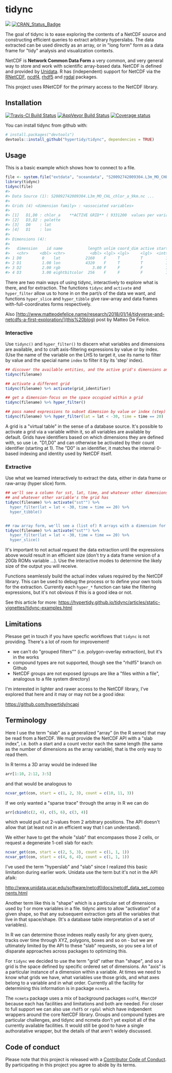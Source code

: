 
<!-- README.md is generated from README.Rmd. Please edit that file -->
tidync
======

[![](https://badges.ropensci.org/174_status.svg)](https://github.com/ropensci/onboarding/issues/174) [![CRAN\_Status\_Badge](http://www.r-pkg.org/badges/version/tidync)](https://cran.r-project.org/package=tidync)

The goal of tidync is to ease exploring the contents of a NetCDF source and constructing efficient queries to extract arbitrary hyperslabs. The data extracted can be used directly as an array, or in "long form" form as a data frame for "tidy" analysis and visualization contexts.

NetCDF is **Network Common Data Form** a very common, and very general way to store and work with scientific array-based data. NetCDF is defined and provided by [Unidata](https://www.unidata.ucar.edu/software/netcdf/). R has (independent) support for NetCDF via the [RNetCDF](https://CRAN.R-project.org/package=RNetCDF), [ncdf4](https://CRAN.R-project.org/package=ncdf4), [rhdf5](https://bioconductor.org/packages/release/bioc/html/rhdf5.html) and [rgdal](https://CRAN.R-project.org/package=rgdal) packages.

This project uses RNetCDF for the primary access to the NetCDF library.

Installation
------------

[![Travis-CI Build Status](https://travis-ci.org/hypertidy/tidync.svg?branch=master)](https://travis-ci.org/hypertidy/tidync) [![AppVeyor Build Status](https://ci.appveyor.com/api/projects/status/github/hypertidy/tidync?branch=master&svg=true)](https://ci.appveyor.com/project/hypertidy/tidync) [![Coverage status](https://codecov.io/gh/hypertidy/tidync/branch/master/graph/badge.svg)](https://codecov.io/github/hypertidy/tidync?branch=master)

You can install tidync from github with:

``` r
# install.packages("devtools")
devtools::install_github("hypertidy/tidync", dependencies = TRUE)
```

Usage
-----

This is a basic example which shows how to connect to a file.

``` r
file <- system.file("extdata", "oceandata", "S20092742009304.L3m_MO_CHL_chlor_a_9km.nc", package = "tidync")
library(tidync)
tidync(file) 
#> 
#> Data Source (1): S20092742009304.L3m_MO_CHL_chlor_a_9km.nc ...
#> 
#> Grids (4) <dimension family> : <associated variables> 
#> 
#> [1]   D1,D0 : chlor_a    **ACTIVE GRID** ( 9331200  values per variable)
#> [2]   D3,D2 : palette
#> [3]   D0    : lat
#> [4]   D1    : lon
#> 
#> Dimensions (4): 
#>   
#>   dimension    id name           length unlim coord_dim active start count 
#>   <chr>     <dbl> <chr>           <dbl> <lgl> <lgl>     <lgl>  <int> <int> 
#> 1 D0         0    lat           2160    F     T         T          1  2160 
#> 2 D1         1.00 lon           4320    F     T         T          1  4320 
#> 3 D2         2.00 rgb              3.00 F     F         F          1     3 
#> 4 D3         3.00 eightbitcolor  256    F     F         F          1   256
```

There are two main ways of using tidync, interactively to explore what is there, and for extraction. The functions `tidync` and `activate` and `hyper_filter` allow us to hone in on the part/s of the data we want, and functions `hyper_slice` and `hyper_tibble` give raw-array and data frames with-full-coordinates forms respectively.

Also [http://www.matteodefelice.name/research/2018/01/14/tidyverse-and-netcdfs-a-first-exploration/](this%20blog) post by Matteo De Felice.

### Interactive

Use `tidync()` and `hyper_filter()` to discern what variables and dimensions are available, and to craft axis-filtering expressions by value or by index. (Use the name of the variable on the LHS to target it, use its name to filter by value and the special name `index` to filter it by its 'step' index).

``` r
## discover the available entities, and the active grid's dimensions and variables
tidync(filename)

## activate a different grid
tidync(filename) %>% activate(grid_identifier)

## get a dimension-focus on the space occupied within a grid
tidync(filename) %>% hyper_filter()

## pass named expressions to subset dimension by value or index (step)
tidync(filename) %>% hyper_filter(lat = lat < -30, time = time == 20)
```

A grid is a "virtual table" in the sense of a database source. It's possible to activate a grid via a variable within it, so all variables are available by default. Grids have identifiers based on which dimensions they are defined with, so use i.e. "D1,D0" and can otherwise be activated by their count identifier (starting at 1). The "D0" is an identifier, it matches the internal 0-based indexing and identity used by NetCDF itself.

### Extractive

Use what we learned interactively to extract the data, either in data frame or raw-array (hyper slice) form.

``` r
## we'll see a column for sst, lat, time, and whatever other dimensions sst has
## and whatever other variable's the grid has
tidync(filename) %>% activate("sst"") %>% 
  hyper_filter(lat = lat < -30, time = time == 20) %>% 
  hyper_tibble()


## raw array form, we'll see a (list of) R arrays with a dimension for each seen by tidync(filename) %>% activate("sst"")
tidync(filename) %>% activate("sst"") %>% 
  hyper_filter(lat = lat < -30, time = time == 20) %>% 
  hyper_slice()
```

It's important to not actual request the data extraction until the expressions above would result in an efficient size (don't try a data frame version of a 20Gb ROMs variable ...). Use the interactive modes to determine the likely size of the output you will receive.

Functions seamlessly build the actual index values required by the NetCDF library. This can be used to debug the process or to define your own tools for the extraction. Currently each `hyper_*` function can take the filtering expressions, but it's not obvious if this is a good idea or not.

See this article for more: <https://hypertidy.github.io/tidync/articles/static-vignettes/tidync-examples.html>

Limitations
-----------

Plesase get in touch if you have specfic workflows that `tidync` is not providing. There's a lot of room for improvement!

-   we can't do "grouped filters"" (i.e. polygon-overlay extraction), but it's in the works
-   compound types are not supported, though see the "rhdf5" branch on Github
-   NetCDF groups are not exposed (groups are like a "files within a file", analogous to a file system directory)

I'm interested in lighter and rawer access to the NetCDF library, I've explored that here and it may or may not be a good idea:

<https://github.com/hypertidy/ncapi>

Terminology
-----------

Here I use the term "slab" as a generalized "array" (in the R sense) that may be read from a NetCDF. We must provide the NetCDF API with a "slab index", i.e. both a start and a count vector each the same length (the same as the number of dimensions as the array variable), that is the only way to read them.

In R terms a 3D array would be indexed like

``` r
arr[1:10, 2:12, 3:5]
```

and that would be analogous to

``` r
ncvar_get(con, start = c(1, 2, 3), count = c(10, 11, 3))
```

If we only wanted a "sparse trace" through the array in R we can do

``` r
arr[cbind(c(2, 4), c(5, 6), c(3, 4)]
```

which would pull out 2-values from 2 arbitrary positions. The API doesn't allow that (at least not in an efficient way that I can understand).

We either have to get the whole "slab" that encompases those 2 cells, or request a degenerate 1-cell slab for each:

``` r
ncvar_get(con, start = c(2, 5, 3), count = c(1, 1, 1))
ncvar_get(con, start = c(4, 6, 4), count = c(1, 1, 1))
```

I've used the term "hyperslab" and "slab" since I realized this basic limitation during earlier work. Unidata use the term but it's not in the API afaik:

<http://www.unidata.ucar.edu/software/netcdf/docs/netcdf_data_set_components.html>

Another term like this is "shape" which is a particular set of dimensions used by 1 or more variables in a file. tidync aims to allow "activation" of a given shape, so that any subsequent extraction gets all the variables that live in that space/shape. (It's a database table interpretation of a set of variables).

In R we can determine those indexes really easily for any given query, tracks over time through XYZ, polygons, boxes and so on - but we are ultimately limited by the API to these "slab" requests, so you see a lot of disparate approaches across packages to optimizing this.

For `tidync` we decided to use the term "grid" rather than "shape", and so a grid is the space defined by specific ordered set of dimensions. An "axis" is a particular instance of a dimension within a variable. At times we need to know what grids we have, what variables use those grids, and what axes belong to a variable and in what order. Currently all the facility for determining this information is in package `ncmeta`.

The `ncmeta` package uses a mix of background packages `ncdf4`, `RNetCDF` because each has facilities and limitations and both are needed. For closer to full support we can also use `rhdf5` or `rgdal` which have indpendent wrappers around the core NetCDF library. Groups and compound types are particular challenges, and tidync and ncmeta don't yet exploit all of the currently available facilities. It would still be good to have a single authoratative wrapper, but the details of that aren't widely discussed.

Code of conduct
---------------

Please note that this project is released with a [Contributor Code of Conduct](CONDUCT.md). By participating in this project you agree to abide by its terms.
